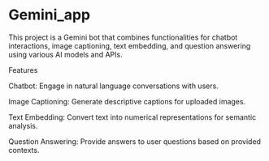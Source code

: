 # Gemini_app
This project is a Gemini bot that combines functionalities for chatbot interactions, image captioning, text embedding, and question answering using various AI models and APIs.

Features

Chatbot: Engage in natural language conversations with users.

Image Captioning: Generate descriptive captions for uploaded images.

Text Embedding: Convert text into numerical representations for semantic analysis.

Question Answering: Provide answers to user questions based on provided contexts.
